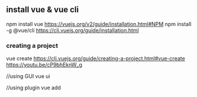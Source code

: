 ## install vue & vue  cli
npm install vue
https://vuejs.org/v2/guide/installation.html#NPM
npm install -g @vue/cli
https://cli.vuejs.org/guide/installation.html

### creating a project
vue create <nama-project>
https://cli.vuejs.org/guide/creating-a-project.html#vue-create
https://youtu.be/cP9bhEknW_g

//using GUI
vue ui

//using plugin
vue add <nama-plugin>